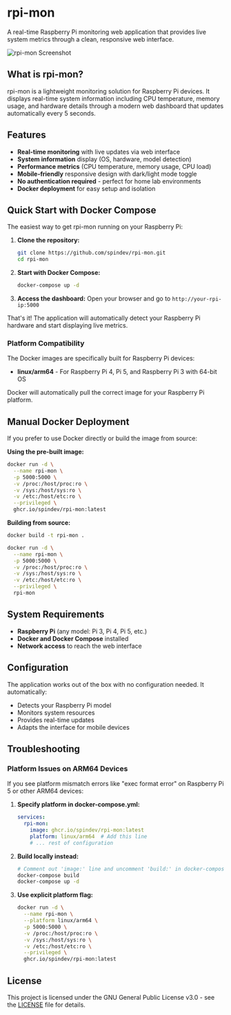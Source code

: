 # rpi-mon

A real-time Raspberry Pi monitoring web application that provides live system metrics through a clean, responsive web interface.

![rpi-mon Screenshot](https://github.com/user-attachments/assets/c50c4747-c22d-47b8-b5bf-09033a04d9b9)

## What is rpi-mon?

rpi-mon is a lightweight monitoring solution for Raspberry Pi devices. It displays real-time system information including CPU temperature, memory usage, and hardware details through a modern web dashboard that updates automatically every 5 seconds.

## Features

- **Real-time monitoring** with live updates via web interface
- **System information** display (OS, hardware, model detection)
- **Performance metrics** (CPU temperature, memory usage, CPU load)
- **Mobile-friendly** responsive design with dark/light mode toggle
- **No authentication required** - perfect for home lab environments
- **Docker deployment** for easy setup and isolation

## Quick Start with Docker Compose

The easiest way to get rpi-mon running on your Raspberry Pi:

1. **Clone the repository:**
   ```bash
   git clone https://github.com/spindev/rpi-mon.git
   cd rpi-mon
   ```

2. **Start with Docker Compose:**
   ```bash
   docker-compose up -d
   ```

3. **Access the dashboard:**
   Open your browser and go to `http://your-rpi-ip:5000`

That's it! The application will automatically detect your Raspberry Pi hardware and start displaying live metrics.

### Platform Compatibility

The Docker images are specifically built for Raspberry Pi devices:
- **linux/arm64** - For Raspberry Pi 4, Pi 5, and Raspberry Pi 3 with 64-bit OS

Docker will automatically pull the correct image for your Raspberry Pi platform.

## Manual Docker Deployment

If you prefer to use Docker directly or build the image from source:

**Using the pre-built image:**
```bash
docker run -d \
  --name rpi-mon \
  -p 5000:5000 \
  -v /proc:/host/proc:ro \
  -v /sys:/host/sys:ro \
  -v /etc:/host/etc:ro \
  --privileged \
  ghcr.io/spindev/rpi-mon:latest
```

**Building from source:**
```bash
docker build -t rpi-mon .

docker run -d \
  --name rpi-mon \
  -p 5000:5000 \
  -v /proc:/host/proc:ro \
  -v /sys:/host/sys:ro \
  -v /etc:/host/etc:ro \
  --privileged \
  rpi-mon
```

## System Requirements

- **Raspberry Pi** (any model: Pi 3, Pi 4, Pi 5, etc.)
- **Docker and Docker Compose** installed
- **Network access** to reach the web interface

## Configuration

The application works out of the box with no configuration needed. It automatically:
- Detects your Raspberry Pi model
- Monitors system resources
- Provides real-time updates
- Adapts the interface for mobile devices

## Troubleshooting

### Platform Issues on ARM64 Devices

If you see platform mismatch errors like "exec format error" on Raspberry Pi 5 or other ARM64 devices:

1. **Specify platform in docker-compose.yml:**
   ```yaml
   services:
     rpi-mon:
       image: ghcr.io/spindev/rpi-mon:latest
       platform: linux/arm64  # Add this line
       # ... rest of configuration
   ```

2. **Build locally instead:**
   ```bash
   # Comment out 'image:' line and uncomment 'build:' in docker-compose.yml
   docker-compose build
   docker-compose up -d
   ```

3. **Use explicit platform flag:**
   ```bash
   docker run -d \
     --name rpi-mon \
     --platform linux/arm64 \
     -p 5000:5000 \
     -v /proc:/host/proc:ro \
     -v /sys:/host/sys:ro \
     -v /etc:/host/etc:ro \
     --privileged \
     ghcr.io/spindev/rpi-mon:latest
   ```

## License

This project is licensed under the GNU General Public License v3.0 - see the [LICENSE](LICENSE) file for details.